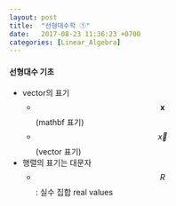 ```yaml
---
layout: post
title:  "선형대수학 ①"
date:   2017-08-23 11:36:23 +0700
categories: [Linear_Algebra]
---
```


#### 선형대수 기초
- vector의 표기
    + $$\mathbf{x}$$(mathbf 표기)
    + $$\vec{x}$$(vector 표기)
- 행렬의 표기는 대문자
    + $$R$$: 실수 집합 real values
